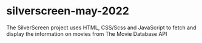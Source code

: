 # silverscreen-may-2022
The SilverScreen project uses HTML, CSS/Scss and JavaScript to fetch and display the information on movies from The Movie Database API
